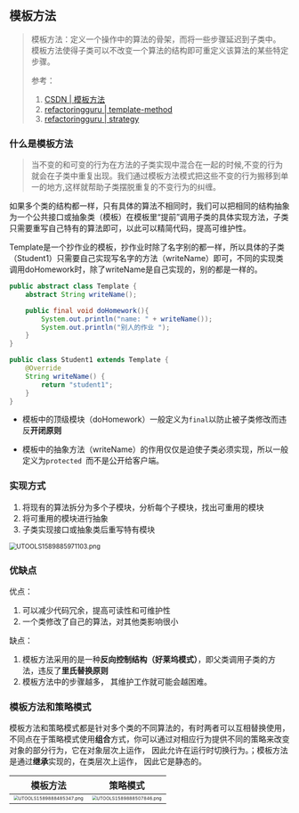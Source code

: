 ## 模板方法

> 模板方法：定义一个操作中的算法的骨架，而将一些步骤延迟到子类中。 模板方法使得子类可以不改变一个算法的结构即可重定义该算法的某些特定步骤。
>
> 参考：
>
> 1. [CSDN | 模板方法](https://blog.csdn.net/hguisu/article/details/7564039)
> 2. [refactoringguru | template-method](https://refactoringguru.cn/design-patterns/template-method)
> 3. [refactoringguru | strategy](https://refactoringguru.cn/design-patterns/strategy)

### 什么是模板方法

> 当不变的和可变的行为在方法的子类实现中混合在一起的时候,不变的行为就会在子类中重复出现。我们通过模板方法模式把这些不变的行为搬移到单一的地方,这样就帮助子类摆脱重复的不变行为的纠缠。

如果多个类的结构都一样，只有具体的算法不相同时，我们可以把相同的结构抽象为一个公共接口或抽象类（模板）在模板里“提前”调用子类的具体实现方法，子类只需要重写自己特有的算法即可，以此可以精简代码，提高可维护性。

Template是一个抄作业的模板，抄作业时除了名字别的都一样，所以具体的子类（Student1）只需要自己实现写名字的方法（writeName）即可，不同的实现类调用doHomework时，除了writeName是自己实现的，别的都是一样的。

```java
public abstract class Template {
    abstract String writeName();

    public final void doHomework(){
        System.out.println("name: " + writeName());
        System.out.println("别人的作业 ");
    }
}
```

```java
public class Student1 extends Template {
    @Override
    String writeName() {
        return "student1";
    }
}
```

* 模板中的顶级模块（doHomework）一般定义为`final`以防止被子类修改而违反**开闭原则**

* 模板中的抽象方法（writeName）的作用仅仅是迫使子类必须实现，所以一般定义为`protected `而不是公开给客户端。

### 实现方式

1. 将现有的算法拆分为多个子模块，分析每个子模块，找出可重用的模块
2. 将可重用的模块进行抽象
3. 子类实现接口或抽象类后重写特有模块

<img src="http://yanxuan.nosdn.127.net/fe7e91d171716370c89a7200eb40a97e.png" alt="UTOOLS1589885971103.png" style="zoom:80%;" />

### 优缺点

优点：

1. 可以减少代码冗余，提高可读性和可维护性
2. 一个类修改了自己的算法，对其他类影响很小

缺点：

1. 模板方法采用的是一种**反向控制结构（好莱坞模式）**，即父类调用子类的方法，违反了**里氏替换原则**
2. 模板方法中的步骤越多， 其维护工作就可能会越困难。

### 模板方法和策略模式

模板方法和策略模式都是针对多个类的不同算法的，有时两者可以互相替换使用，不同点在于策略模式使用**组合**方式，你可以通过对相应行为提供不同的策略来改变对象的部分行为，它在对象层次上运作， 因此允许在运行时切换行为。；模板方法是通过**继承**实现的，在类层次上运作， 因此它是静态的。

| 模板方法                                                     | 策略模式                                                     |
| ------------------------------------------------------------ | ------------------------------------------------------------ |
| <img src="http://yanxuan.nosdn.127.net/35245494275f22acad01c20368e0d467.png" alt="UTOOLS1589888485347.png" style="zoom:50%;" /> | <img src="http://yanxuan.nosdn.127.net/8d3898d8c5547525daba1a4b895c2fb7.png" alt="UTOOLS1589888507846.png" style="zoom:50%;" /> |